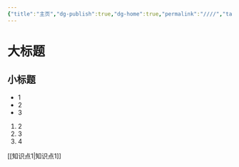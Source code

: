 ```yaml
---
{"title":"主页","dg-publish":true,"dg-home":true,"permalink":"////","tags":["gardenEntry"],"dgPassFrontmatter":true,"noteIcon":""}
---
```


# 大标题
## 小标题
- 1
- 2
- 3

1. 2
2. 3
3. 4

[[知识点1\|知识点1]]
